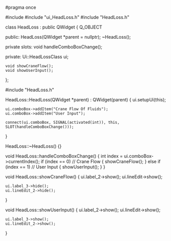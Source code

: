 #pragma once

#include <QWidget>
#include "ui_HeadLoss.h"
#include "HeadLoss.h"



class HeadLoss : public QWidget
{
	Q_OBJECT

public:
	HeadLoss(QWidget *parent = nullptr);
	~HeadLoss();


private slots:
	void handleComboBoxChange();


private:
	Ui::HeadLossClass ui;

	void showCraneFlow();
	void showUserInput();

};




#include "HeadLoss.h"

HeadLoss::HeadLoss(QWidget *parent)
	: QWidget(parent)
{
	ui.setupUi(this);

	ui.comboBox->addItem("Crane Flow Of Fluids");
	ui.comboBox->addItem("User Input");

	connect(ui.comboBox, SIGNAL(activated(int)), this, SLOT(handleComboBoxChange()));

}

HeadLoss::~HeadLoss()
{}

void HeadLoss::handleComboBoxChange()
{
    int index = ui.comboBox->currentIndex();
    if (index == 0) // Crane Flow
    {
        showCraneFlow();
    }
    else if (index == 1) // User Input
    {
        showUserInput();
    }
}


void HeadLoss::showCraneFlow()
{
    ui.label_2->show();
    ui.lineEdit->show();

    ui.label_3->hide();
    ui.lineEdit_2->hide();
}

void HeadLoss::showUserInput()
{
    ui.label_2->show();
    ui.lineEdit->show();

    ui.label_3->show();
    ui.lineEdit_2->show();
}
